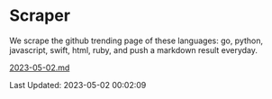 # Scraper

We scrape the github trending page of these languages: go, python, javascript, swift, html, ruby, and push a markdown result everyday.

[2023-05-02.md](https://github.com/henson/Scraper/blob/master/2023-05-02.md)

Last Updated: 2023-05-02 00:02:09